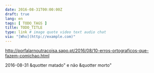 ```yaml
---
date: 2016-08-31T00:00:00Z
draft: true
lang: en
tags: [ TODO_TAGS ]
title: TODO_TITLE
type: link # image quote video text audio chat
via: "[Who](http://example.com)"
---
```


<http://porfalarnoutracoisa.sapo.pt/2016/08/10-erros-ortograficos-que-fazem-comichao.html>

2016-08-31
&quotter matado" e não &quotter morto"

